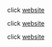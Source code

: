 click [website](https://Ramsakal143.github.io/Shopping/demo.html)

click [website](https://Ramsakal143.github.io/Shopping/sarkari_result.html)

click [website](https://Ramsakal143.github.io/Shopping/bisness/index.html)
